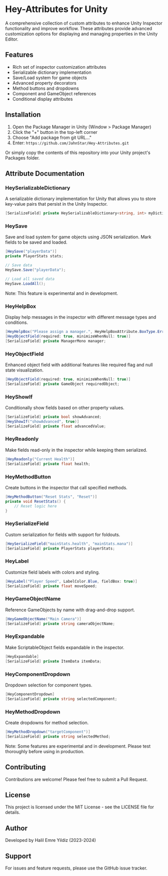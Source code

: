 # Hey-Attributes for Unity

A comprehensive collection of custom attributes to enhance Unity Inspector functionality and improve workflow. These attributes provide advanced customization options for displaying and managing properties in the Unity Editor.

## Features

- Rich set of inspector customization attributes
- Serializable dictionary implementation
- Save/Load system for game objects
- Advanced property decorators
- Method buttons and dropdowns
- Component and GameObject references
- Conditional display attributes

## Installation

1. Open the Package Manager in Unity (Window > Package Manager)
2. Click the "+" button in the top-left corner
3. Choose "Add package from git URL..."
4. Enter: `https://github.com/JahnStar/Hey-Attributes.git`

Or simply copy the contents of this repository into your Unity project's Packages folder.

## Attribute Documentation

### HeySerializableDictionary
A serializable dictionary implementation for Unity that allows you to store key-value pairs that persist in the Unity Inspector.

```csharp
[SerializeField] private HeySerializableDictionary<string, int> myDictionary;
```

### HeySave
Save and load system for game objects using JSON serialization. Mark fields to be saved and loaded.

```csharp
[HeySave("playerData")] 
private PlayerStats stats;

// Save data
HeySave.Save("playerData");

// Load all saved data
HeySave.LoadAll();
```
Note: This feature is experimental and in development.

### HeyHelpBox
Display help messages in the inspector with different message types and conditions.

```csharp
[HeyHelpBox("Please assign a manager.", HeyHelpBoxAttribute.BoxType.Error, nameof(manager), conditionValue: null)]
[HeyObjectField(required: true, minimizeWhenNull: true)]
[SerializeField] private ManagerMono manager;
```

### HeyObjectField
Enhanced object field with additional features like required flag and null state visualization.

```csharp
[HeyObjectField(required: true, minimizeWhenNull: true)]
[SerializeField] private GameObject requiredObject;
```

### HeyShowIf
Conditionally show fields based on other property values.

```csharp
[SerializeField] private bool showAdvanced;
[HeyShowIf("showAdvanced", true)]
[SerializeField] private float advancedValue;
```

### HeyReadonly
Make fields read-only in the inspector while keeping them serialized.

```csharp
[HeyReadonly("Current Health")]
[SerializeField] private float health;
```

### HeyMethodButton
Create buttons in the inspector that call specified methods.

```csharp
[HeyMethodButton("Reset Stats", "Reset")]
private void ResetStats() {
    // Reset logic here
}
```

### HeySerializeField
Custom serialization for fields with support for foldouts.

```csharp
[HeySerializeField("mainStats.health", "mainStats.mana")]
[SerializeField] private PlayerStats playerStats;
```

### HeyLabel
Customize field labels with colors and styling.

```csharp
[HeyLabel("Player Speed", LabelColor.Blue, fieldBox: true)]
[SerializeField] private float moveSpeed;
```

### HeyGameObjectName
Reference GameObjects by name with drag-and-drop support.

```csharp
[HeyGameObjectName("Main Camera")]
[SerializeField] private string cameraObjectName;
```

### HeyExpandable
Make ScriptableObject fields expandable in the inspector.

```csharp
[HeyExpandable]
[SerializeField] private ItemData itemData;
```

### HeyComponentDropdown
Dropdown selection for component types.

```csharp
[HeyComponentDropdown]
[SerializeField] private string selectedComponent;
```

### HeyMethodDropdown
Create dropdowns for method selection.

```csharp
[HeyMethodDropdown("targetComponent")]
[SerializeField] private string selectedMethod;
```

Note: Some features are experimental and in development. Please test thoroughly before using in production.

## Contributing

Contributions are welcome! Please feel free to submit a Pull Request.

## License

This project is licensed under the MIT License - see the LICENSE file for details.

## Author

Developed by Halil Emre Yildiz (2023-2024)

## Support

For issues and feature requests, please use the GitHub issue tracker.
